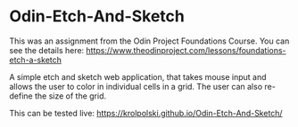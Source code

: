 # Odin-Etch-And-Sketch

This was an assignment from the Odin Project Foundations Course. You can see the details here: https://www.theodinproject.com/lessons/foundations-etch-a-sketch

A simple etch and sketch web application, that takes mouse input and allows the user to color in individual cells in a grid. The user can also re-define the size of the grid.


This can be tested live: https://krolpolski.github.io/Odin-Etch-And-Sketch/
